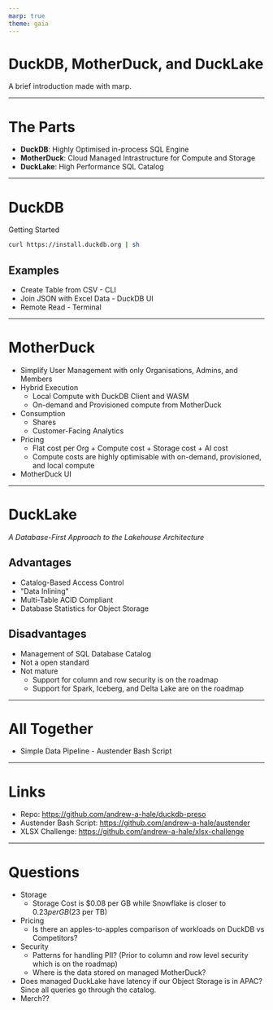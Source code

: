 ```yaml
---
marp: true
theme: gaia
---
```


<!-- _class: lead -->

# DuckDB, MotherDuck, and DuckLake

A brief introduction made with marp.

---

# The Parts

- **DuckDB**: Highly Optimised in-process SQL Engine
- **MotherDuck**: Cloud Managed Intrastructure for Compute and Storage
- **DuckLake**: High Performance SQL Catalog

---

# DuckDB

Getting Started

```bash
curl https://install.duckdb.org | sh
```

## Examples
- Create Table from CSV - CLI
- Join JSON with Excel Data - DuckDB UI
- Remote Read - Terminal

---

<style scoped>
section {
  font-size: 1.5em;
}
</style>

# MotherDuck

- Simplify User Management with only Organisations, Admins, and Members
- Hybrid Execution
  - Local Compute with DuckDB Client and WASM
  - On-demand and Provisioned compute from MotherDuck
- Consumption
  - Shares
  - Customer-Facing Analytics
- Pricing
  - Flat cost per Org + Compute cost + Storage cost + AI cost
  - Compute costs are highly optimisable with on-demand, provisioned, and local compute
- MotherDuck UI

---

<style scoped>
section {
  font-size: 1.3em;
}
</style>

# DuckLake

*A Database-First Approach to the Lakehouse Architecture*

## Advantages
- Catalog-Based Access Control
- "Data Inlining"
- Multi-Table ACID Compliant
- Database Statistics for Object Storage

## Disadvantages
- Management of SQL Database Catalog
- Not a open standard
- Not mature
  - Support for column and row security is on the roadmap
  - Support for Spark, Iceberg, and Delta Lake are on the roadmap

---

# All Together

- Simple Data Pipeline - Austender Bash Script

---

# Links
- Repo: https://github.com/andrew-a-hale/duckdb-preso
- Austender Bash Script: https://github.com/andrew-a-hale/austender
- XLSX Challenge: https://github.com/andrew-a-hale/xlsx-challenge

---

<style scoped>
section {
  font-size: 1.5em;
}
</style>

# Questions

- Storage
  - Storage Cost is $0.08 per GB while Snowflake is closer to $0.23 per GB ($23 per TB)
- Pricing
  - Is there an apples-to-apples comparison of workloads on DuckDB vs Competitors?
- Security
  - Patterns for handling PII? (Prior to column and row level security which is on the roadmap)
  - Where is the data stored on managed MotherDuck?
- Does managed DuckLake have latency if our Object Storage is in APAC? Since all queries go through the catalog.
- Merch??
